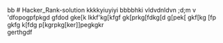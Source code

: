 bb # Hacker_Rank-solution
kkkkyiuyiyi
bbbbhki
vldvdnldvn
;d;m
v
'dfopogpfpkgd
gfdod
gke[k
lkkf'kg[kfgf
gk[prkg[fdkg[d
g[pek[
gkf[kg
[fp
gkfg
k[fdg
p[kgrpkg[ker\]]pegkgkr\
gerthgdf
